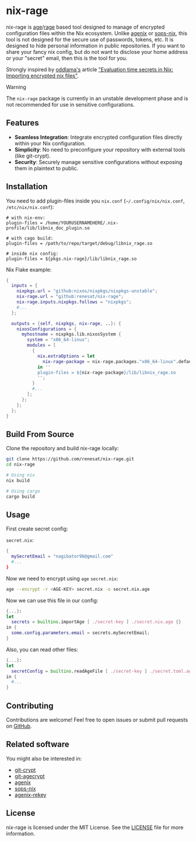 # nix-rage

nix-rage is [age](https://github.com/FiloSottile/age)/[rage](https://github.com/str4d/rage) based tool designed to manage of encrypted configuration files within the Nix ecosystem.
Unlike [agenix](https://github.com/ryantm/agenix) or [sops-nix](https://github.com/Mic92/sops-nix), this tool is not designed for the secure use of passwords, tokens, etc. It is designed to hide personal information in public repositories. If you want to share your fancy nix config, but do not want to disclose your home address or your "secret" email, then this is the tool for you.

Strongly inspired by [oddlama's](https://github.com/oddlama) article ["Evaluation time secrets in Nix: Importing encrypted nix files"](https://oddlama.org/blog/evaluation-time-secrets-in-nix/).

> [!WARNING]  
> The `nix-rage` package is currently in an unstable development phase and is not recommended for use in sensitive configurations.

## Features

- **Seamless Integration**: Integrate encrypted configuration files directly within your Nix configuration.
- **Simplicity**: No need to preconfigure your repository with external tools (like git-crypt).
- **Security**: Securely manage sensitive configurations without exposing them in plaintext to public.

## Installation

You need to add plugin-files inside you `nix.conf` (`~/.config/nix/nix.conf`, `/etc/nix/nix.conf`):

```
# with nix-env:
plugin-files = /home/YOURUSERNAMEHERE/.nix-profile/lib/libnix_doc_plugin.so

# with cago build:
plugin-files = /path/to/repo/target/debug/libnix_rage.so

# inside nix config:
plugin-files = ${pkgs.nix-rage}/lib/libnix_rage.so
```

Nix Flake example:

```nix
{
  inputs = {
    nixpkgs.url = "github:nixos/nixpkgs/nixpkgs-unstable";
    nix-rage.url = "github:renesat/nix-rage";
    nix-rage.inputs.nixpkgs.follows = "nixpkgs";
    #...
  };

  outputs = {self, nixpkgs, nix-rage, ..}: {
    nixosConfigurations = {
      myhostname = nixpkgs.lib.nixosSystem {
        system = "x86_64-linux";
        modules = [
          {
            nix.extraOptions = let
              nix-rage-package = nix-rage.packages."x86_64-linux".default;
            in ''
            plugin-files = ${nix-rage-package}/lib/libnix_rage.so
            '';
          }
          #...
        ];
      };
    };
  };
}
```

## Build From Source

Clone the repository and build nix-rage locally:

```bash
git clone https://github.com/renesat/nix-rage.git
cd nix-rage

# Using nix
nix build

# Using cargo
cargo build
```

## Usage

First create secret config:

`secret.nix`:
```nix
{
  mySecretEmail = "nagibator96@gmail.com"
  #...
}
```

Now we need to encrypt using `age`
`secret.nix`:
```bash
age --encrypt -r <AGE-KEY> secret.nix -o secret.nix.age
```

Now we can use this file in our config:

```nix
{...}:
let
  secrets = builtins.importAge [ ./secret-key ] ./secret.nix.age {}
in {
  some.config.parameters.email = secrets.mySecretEmail;
}
```

Also, you can read other files:

```nix
{...}:
let
  secretConfig = builtins.readAgeFile [ ./secret-key ] ./secret.toml.age {}
in {
  #...
}
```

## Contributing

Contributions are welcome! Feel free to open issues or submit pull requests on [GitHub](https://github.com/renesat/nix-rage).

## Related software

You might also be interested in:

- [git-crypt](https://github.com/AGWA/git-crypt)
- [git-agecrypt](https://github.com/vlaci/git-agecrypt)
- [agenix](https://github.com/ryantm/agenix)
- [sops-nix](https://github.com/Mic92/sops-nix)
- [agenix-rekey](https://github.com/oddlama/agenix-rekey)

## License

nix-rage is licensed under the MIT License. See the [LICENSE](LICENSE) file for more information.

